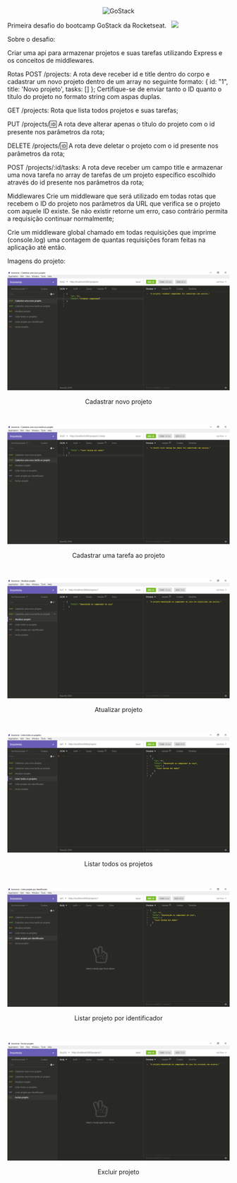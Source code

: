 <p align="center">
    <img alt="GoStack" src="https://rocketseat-cdn.s3-sa-east-1.amazonaws.com/bootcamp-header.png" width="200px" />  
</p>

Primeira desafio do bootcamp GoStack da Rocketseat. &nbsp;&nbsp;<span><img src="https://rocketseat.com.br/static/images/logo-rocketseat.svg"><span>

Sobre o desafio:

Criar uma api para armazenar projetos e suas tarefas utilizando Express e os conceitos de middlewares.

Rotas
POST /projects: A rota deve receber id e title dentro do corpo e cadastrar um novo projeto dentro de um array no seguinte formato: { id: "1", title: 'Novo projeto', tasks: [] }; Certifique-se de enviar tanto o ID quanto o título do projeto no formato string com aspas duplas.

GET /projects: Rota que lista todos projetos e suas tarefas;

PUT /projects/:id: A rota deve alterar apenas o título do projeto com o id presente nos parâmetros da rota;

DELETE /projects/:id: A rota deve deletar o projeto com o id presente nos parâmetros da rota;

POST /projects/:id/tasks: A rota deve receber um campo title e armazenar uma nova tarefa no array de tarefas de um projeto específico escolhido através do id presente nos parâmetros da rota;

Middlewares
Crie um middleware que será utilizado em todas rotas que recebem o ID do projeto nos parâmetros da URL que verifica se o projeto com aquele ID existe. Se não existir retorne um erro, caso contrário permita a requisição continuar normalmente;

Crie um middleware global chamado em todas requisições que imprime (console.log) uma contagem de quantas requisições foram feitas na aplicação até então.

Imagens do projeto: 

<p align="center">
    <img alt="GoStack" src="./imagens/captura01.PNG" />  
    <p align="center">Cadastrar novo projeto </p>
</p>
<br/>

<p align="center">
    <img alt="GoStack" src="./imagens/captura03.PNG" />  
    <p align="center">Cadastrar uma tarefa ao projeto </p>
</p>
<br/>

<p align="center">
    <img alt="GoStack" src="./imagens/captura05.PNG" />  
    <p align="center">Atualizar projeto </p>
</p>
<br/>

<p align="center">
    <img alt="GoStack" src="./imagens/captura06.PNG" />  
    <p align="center">Listar todos os projetos </p>
</p>
<br/>

<p align="center">
    <img alt="GoStack" src="./imagens/captura07.PNG" />  
    <p align="center">Listar projeto por identificador </p>
</p>
<br/>

<p align="center">
    <img alt="GoStack" src="./imagens/captura08.PNG" />  
    <p align="center">Excluir projeto</p>
</p>
<br/>